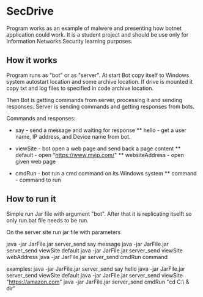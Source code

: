 # SecDrive
Program works as an example of malwere and presenting how botnet application could work. It is a student project and should be use only for Information Networks Security learning purposes.
## How it works
Program runs as "bot" or as "server".
At start Bot copy itself to Windows system autostart location and some archive location.
If drive is mounted it copy txt and log files to specified in code archive location.

Then Bot is getting commands from server, processing it and sending responses. Server is sending commands and getting responses from bots.

Commands and responses:
* say - send a message and waiting for response
** hello - get a user name, IP address, and Device name from bot.

* viewSite - bot open a web page and send back a page content
** default - open "https://www.myip.com/"
** websiteAddress - open given web page

* cmdRun - bot run a cmd command on its Windows system
** command - command to run

## How to run it
Simple run Jar file with argument "bot".
After that it is replicating itselft so only run.bat file needs to be run.

On the server site run jar file with parameters

java -jar JarFile.jar server_send say message
java -jar JarFile.jar server_send viewSite default
java -jar JarFile.jar server_send viewSite webAddress
java -jar JarFile.jar server_send cmdRun command

examples:
java -jar JarFile.jar server_send say hello
java -jar JarFile.jar server_send viewSite default
java -jar JarFile.jar server_send viewSite "https://amazon.com"
java -jar JarFile.jar server_send cmdRun "cd C:\ & dir"

